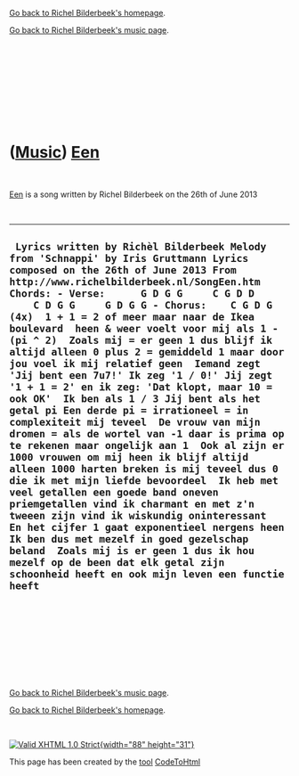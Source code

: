 [Go back to Richel Bilderbeek's homepage](index.htm).

[Go back to Richel Bilderbeek's music page](Music.htm).

 

 

 

 

 

([Music](Music.htm)) [Een](SongEen.htm)
=======================================

 

[Een](SongEen.htm) is a song written by Richel Bilderbeek on the 26th of
June 2013

 

  ----------------------------------------------------------------------------------------------------------------------------------------------------------------------------------------------------------------------------------------------------------------------------------------------------------------------------------------------------------------------------------------------------------------------------------------------------------------------------------------------------------------------------------------------------------------------------------------------------------------------------------------------------------------------------------------------------------------------------------------------------------------------------------------------------------------------------------------------------------------------------------------------------------------------------------------------------------------------------------------------------------------------------------------------------------------------------------------------------------------------------------------------------------------------------------------------------------------------------------------------------------------------------------------------------------------------
  ` Lyrics written by Richèl Bilderbeek Melody from 'Schnappi' by Iris Gruttmann Lyrics composed on the 26th of June 2013 From http://www.richelbilderbeek.nl/SongEen.htm  Chords: - Verse:      G D G G     C G D D      C D G G     G D G G - Chorus:    C G D G (4x)  1 + 1 = 2 of meer maar naar de Ikea boulevard  heen & weer voelt voor mij als 1 - (pi ^ 2)  Zoals mij = er geen 1 dus blijf ik altijd alleen 0 plus 2 = gemiddeld 1 maar door jou voel ik mij relatief geen  Iemand zegt 'Jij bent een 7u7!' Ik zeg '1 / 0!' Jij zegt '1 + 1 = 2' en ik zeg: 'Dat klopt, maar 10 = ook OK'  Ik ben als 1 / 3 Jij bent als het getal pi Een derde pi = irrationeel = in complexiteit mij teveel  De vrouw van mijn dromen = als de wortel van -1 daar is prima op te rekenen maar ongelijk aan 1  Ook al zijn er 1000 vrouwen om mij heen ik blijf altijd alleen 1000 harten breken is mij teveel dus 0 die ik met mijn liefde bevoordeel  Ik heb met veel getallen een goede band oneven priemgetallen vind ik charmant en met z'n tweeen zijn vind ik wiskundig oninteressant   En het cijfer 1 gaat exponentieel nergens heen Ik ben dus met mezelf in goed gezelschap beland  Zoals mij is er geen 1 dus ik hou mezelf op de been dat elk getal zijn schoonheid heeft en ook mijn leven een functie heeft`
  ----------------------------------------------------------------------------------------------------------------------------------------------------------------------------------------------------------------------------------------------------------------------------------------------------------------------------------------------------------------------------------------------------------------------------------------------------------------------------------------------------------------------------------------------------------------------------------------------------------------------------------------------------------------------------------------------------------------------------------------------------------------------------------------------------------------------------------------------------------------------------------------------------------------------------------------------------------------------------------------------------------------------------------------------------------------------------------------------------------------------------------------------------------------------------------------------------------------------------------------------------------------------------------------------------------------------

 

 

 

 

 

[Go back to Richel Bilderbeek's music page](Music.htm).

[Go back to Richel Bilderbeek's homepage](index.htm).

 

[![Valid XHTML 1.0 Strict](valid-xhtml10.png){width="88"
height="31"}](http://validator.w3.org/check?uri=referer)

This page has been created by the [tool](Tools.htm)
[CodeToHtml](ToolCodeToHtml.htm)
